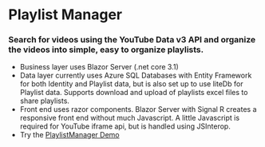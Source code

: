 # Playlist Manager
### Search for videos using the YouTube Data v3 API and organize the videos into simple, easy to organize playlists. 
- Business layer uses Blazor Server (.net core 3.1)
- Data layer currently uses Azure SQL Databases with Entity Framework for both Identity and Playlist data, but is also set up to use liteDb for Playlist data. Supports download and upload of playlists excel files to share playlists.
- Front end uses razor components. Blazor Server with Signal R creates a responsive front end without much Javascript. A little Javascript is required for YouTube iframe api, but is handled using JSInterop.
- Try the [PlaylistManager Demo](https://playlistmanager20200328074053.azurewebsites.net)
